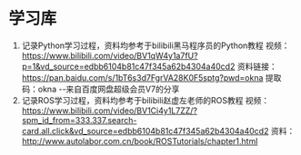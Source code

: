 # 学习库
1. 记录Python学习过程，资料均参考于bilibili黑马程序员的Python教程
视频：https://www.bilibili.com/video/BV1qW4y1a7fU?p=1&vd_source=edbb6104b81c47f345a62b4304a40cd2
资料链接：https://pan.baidu.com/s/1bT6s3d7FgrVA28K0F5sptg?pwd=okna 提取码：okna 
--来自百度网盘超级会员V7的分享
2. 记录ROS学习过程，资料均参考于bilibili赵虚左老师的ROS教程
视频：https://www.bilibili.com/video/BV1Ci4y1L7ZZ/?spm_id_from=333.337.search-card.all.click&vd_source=edbb6104b81c47f345a62b4304a40cd2
资料：http://www.autolabor.com.cn/book/ROSTutorials/chapter1.html
